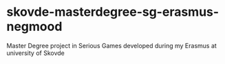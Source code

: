 # skovde-masterdegree-sg-erasmus-negmood
Master Degree project in Serious Games developed during my Erasmus at university of Skovde
